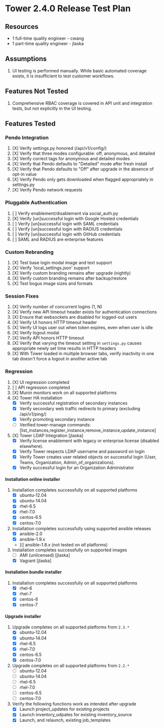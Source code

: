 # Tower 2.4.0 Release Test Plan

## Resources
* 1 full-time quality engineer - cwang
* 1 part-time quality engineer - jlaska

## Assumptions
1. UI testing is performed manually.  While basic automated coverage exists, it is insufficient to test customer workflows.

## Features Not Tested
1. Comprehensive RBAC coverage is covered in API unit and integration tests, but not explicitly in the UI testing.

## Features Tested

### Pendo Integration

1. [X] Verify settings.py honored (/api/v1/config/)
1. [X] Verify that three modes configurable: off, anonymous, and detailed
1. [X] Verify correct tags for anonymous and detailed modes
1. [X] Verify that Pendo defaults to "Detailed" mode after fresh install
1. [X] Verify that Pendo defaults to "Off" after upgrade in the absence of opt-in value
1. [X] Verify Pendo only gets downloaded when flagged appropriately in settings.py
1. [X] Verify Pendo network requests

### Pluggable Authentication

 1. [ ] Verify enablement/disablement via social_auth.py
 1. [X] Verify [un]successful login with Google Hosted credentials
 1. [ ] Verify [un]successful login with SAML credentials
 1. [ ] Verify [un]successful login with RADIUS credentials
 1. [ ] Verify [un]successful login with GitHub credentials
 1. [ ] SAML and RADIUS are enterprise features

### Custom Rebranding

1. [X] Test base login modal image and text support
1. [X] Verify 'local_settings.json' support
1. [X] Verify custom branding remains after upgrade (nightly)
1. [X] Verify custom branding remains after backup/restore
1. [X] Test bogus image sizes and formats

### Session Fixes

1. [X] Verify number of concurrent logins (1, N)
1. [X] Verify new API timeout header exists for authentication connections
1. [X] Ensure that websockets are disabled for logged-out users
1. [X] Verify UI honors HTTP timeout header
1. [X] Verify UI logs user out when token expires, even when user is idle
1. [X] Verify logout modal
1. [X] Verify API honors HTTP timeout
1. [X] Verify that varying the timeout setting in `settings.py` causes appropriate newly set time results in HTTP headers
1. [X] With Tower loaded in multiple browser tabs, verify inactivity in one tab doesn't force a logout in another active tab

### Regression
1. [X] UI regression completed
1. [ ] API regression completed
1. [X] Munin monitors work on all supported platforms
1. [X] Tower HA installation
    * [X] Verify successful registration of secondary instances
    * [X] Verify secondary web traffic redirects to primary (excluding /api/v1/ping/)
    * [X] Verify promoting secondary instance
    * [ ] Verified tower-manage commands: [list_instances,register_instance,remove_instance,update_instance]
1. [X] Tower LDAP Integration [jlaska]
    * [X] Verify license enablement with legacy or enterprise license (disabled elsewhere).
    * [X] Verify Tower respects LDAP username and password on login
    * [X] Verify Tower creates user related objects on successful login (User, Teams, Organization, Admin_of_organizations).
    * [X] Verify successful login for an Organization Administrator

#### Installation online installer
1. Installation completes successfully on all supported platforms
    * [X] ubuntu-12.04
    * [X] ubuntu-14.04
    * [X] rhel-6.5
    * [X] rhel-7.0
    * [X] centos-6.5
    * [X] centos-7.0
1. Installation completes successfully using supported ansible releases
    * [X] ansible-2.0
    * [X] ansible-1.9.x
    * [i] ansible-1.8.x (not tested on *all* platforms)
1. Installation completes successfully on supported images
    * [ ] AMI (unlicensed) [jlaska]
    * [X] Vagrant [jlaska]

#### Installation bundle installer
1. Installation completes successfully on all supported platforms
    * [X] rhel-6
    * [X] rhel-7
    * [X] centos-6
    * [X] centos-7

#### Upgrade installer
1. Upgrade completes on all supported platforms from `2.3.*`
    * [X] ubuntu-12.04
    * [X] ubuntu-14.04
    * [X] rhel-6.5
    * [X] rhel-7.0
    * [X] centos-6.5
    * [X] centos-7.0
1. Upgrade completes on all supported platforms from `2.2.*`
    * [ ] ubuntu-12.04
    * [ ] ubuntu-14.04
    * [ ] rhel-6.5
    * [ ] rhel-7.0
    * [ ] centos-6.5
    * [ ] centos-7.0
1. Verify the following functions work as intended after upgrade
    * [X] Launch project_updates for existing projects
    * [X] Launch inventory_udpates for existing inventory_source
    * [X] Launch, and relaunch, existing job_templates
